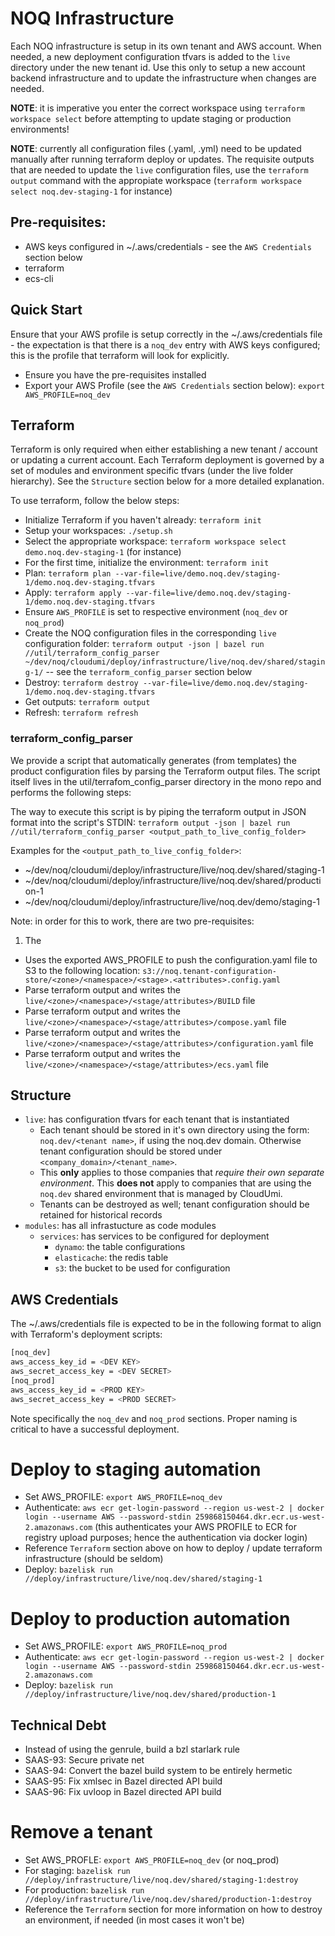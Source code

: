 # NOQ Infrastructure

Each NOQ infrastructure is setup in its own tenant and AWS account. When needed, a new deployment configuration tfvars
is added to the `live` directory under the new tenant id. Use this only to setup a new account backend infrastructure
and to update the infrastructure when changes are needed.

**NOTE**: it is imperative you enter the correct workspace using `terraform workspace select` before attempting to
update staging or production environments!

**NOTE**: currently all configuration files (.yaml, .yml) need to be updated manually after running terraform deploy or updates. The requisite outputs that are needed to update the `live` configuration files, use the `terraform output` command with the appropiate workspace (`terraform workspace select noq.dev-staging-1` for instance)

## Pre-requisites:

- AWS keys configured in ~/.aws/credentials - see the `AWS Credentials` section below
- terraform
- ecs-cli

## Quick Start

Ensure that your AWS profile is setup correctly in the ~/.aws/credentials file - the expectation is that there is a
`noq_dev` entry with AWS keys configured; this is the profile that terraform will look for explicitly.

- Ensure you have the pre-requisites installed
- Export your AWS Profile (see the `AWS Credentials` section below): `export AWS_PROFILE=noq_dev`

## Terraform
Terraform is only required when either establishing a new tenant / account or updating a current account. Each Terraform deployment is governed by a set of modules and environment specific tfvars (under the live folder hierarchy). See the `Structure` section below for a more detailed explanation.

To use terraform, follow the below steps:

- Initialize Terraform if you haven't already: `terraform init`
- Setup your workspaces: `./setup.sh`
- Select the appropriate workspace: `terraform workspace select demo.noq.dev-staging-1` (for instance)
- For the first time, initialize the environment: `terraform init`
- Plan: `terraform plan --var-file=live/demo.noq.dev/staging-1/demo.noq.dev-staging.tfvars`
- Apply: `terraform apply --var-file=live/demo.noq.dev/staging-1/demo.noq.dev-staging.tfvars`
- Ensure `AWS_PROFILE` is set to respective environment (`noq_dev` or `noq_prod`)
- Create the NOQ configuration files in the corresponding `live` configuration folder: `terraform output -json | bazel run //util/terraform_config_parser ~/dev/noq/cloudumi/deploy/infrastructure/live/noq.dev/shared/staging-1/` -- see the `terraform_config_parser` section below
- Destroy: `terraform destroy --var-file=live/demo.noq.dev/staging-1/demo.noq.dev-staging.tfvars`
- Get outputs: `terraform output`
- Refresh: `terraform refresh`

### terraform_config_parser
We provide a script that automatically generates (from templates) the product configuration files by parsing the Terraform output files. The script itself lives in the util/terrafom_config_parser directory in the mono repo and performs the following steps:

The way to execute this script is by piping the terraform output in JSON format into the script's STDIN: `terraform output -json | bazel run //util/terraform_config_parser <output_path_to_live_config_folder>`

Examples for the `<output_path_to_live_config_folder>`:
* ~/dev/noq/cloudumi/deploy/infrastructure/live/noq.dev/shared/staging-1
* ~/dev/noq/cloudumi/deploy/infrastructure/live/noq.dev/shared/production-1
* ~/dev/noq/cloudumi/deploy/infrastructure/live/noq.dev/demo/staging-1

Note: in order for this to work, there are two pre-requisites:
1. The 
* Uses the exported AWS_PROFILE to push the configuration.yaml file to S3 to the following location: `s3://noq.tenant-configuration-store/<zone>/<namespace>/<stage>.<attributes>.config.yaml`
* Parse terraform output and writes the `live/<zone>/<namespace>/<stage/attributes>/BUILD` file
* Parse terraform output and writes the `live/<zone>/<namespace>/<stage/attributes>/compose.yaml` file
* Parse terraform output and writes the `live/<zone>/<namespace>/<stage/attributes>/configuration.yaml` file
* Parse terraform output and writes the `live/<zone>/<namespace>/<stage/attributes>/ecs.yaml` file

## Structure

- `live`: has configuration tfvars for each tenant that is instantiated
  - Each tenant should be stored in it's own directory using the form: `noq.dev/<tenant name>`, if using the noq.dev domain. Otherwise tenant configuration should be stored under `<company_domain>/<tenant_name>`.
  - This **only** applies to those companies that *require their own separate environment*. This **does not** apply to companies that are using the `noq.dev` shared environment that is managed by CloudUmi.
  - Tenants can be destroyed as well; tenant configuration should be retained for historical records
- `modules`: has all infrastucture as code modules
  - `services`: has services to be configured for deployment
    - `dynamo`: the table configurations
    - `elasticache`: the redis table
    - `s3`: the bucket to be used for configuration

## AWS Credentials
The ~/.aws/credentials file is expected to be in the following format to align with Terraform's deployment scripts:

```bash
[noq_dev]
aws_access_key_id = <DEV KEY>
aws_secret_access_key = <DEV SECRET>
[noq_prod]
aws_access_key_id = <PROD KEY>
aws_secret_access_key = <PROD SECRET>
```

Note specifically the `noq_dev` and `noq_prod` sections. Proper naming is critical to have a successful deployment.

# Deploy to staging automation
- Set AWS_PROFILE: `export AWS_PROFILE=noq_dev`
- Authenticate: `aws ecr get-login-password --region us-west-2 | docker login --username AWS --password-stdin 259868150464.dkr.ecr.us-west-2.amazonaws.com` (this authenticates your AWS PROFILE to ECR for registry upload purposes; hence the authentication via docker login)
- Reference `Terraform` section above on how to deploy / update terraform infrastructure (should be seldom)
- Deploy: `bazelisk run //deploy/infrastructure/live/noq.dev/shared/staging-1`

# Deploy to production automation
- Set AWS_PROFILE: `export AWS_PROFILE=noq_prod`
- Authenticate: `aws ecr get-login-password --region us-west-2 | docker login --username AWS --password-stdin 259868150464.dkr.ecr.us-west-2.amazonaws.com`
- Deploy: `bazelisk run //deploy/infrastructure/live/noq.dev/shared/production-1`

## Technical Debt
- Instead of using the genrule, build a bzl starlark rule
- SAAS-93: Secure private net
- SAAS-94: Convert the bazel build system to be entirely hermetic
- SAAS-95: Fix xmlsec in Bazel directed API build
- SAAS-96: Fix uvloop in Bazel directed API build

# Remove a tenant
- Set AWS_PROFLE: `export AWS_PROFILE=noq_dev` (or noq_prod)
- For staging: `bazelisk run //deploy/infrastructure/live/noq.dev/shared/staging-1:destroy`
- For production: `bazelisk run //deploy/infrastructure/live/noq.dev/shared/production-1:destroy`
- Reference the `Terraform` section for more information on how to destroy an environment, if needed (in most cases it won't be)